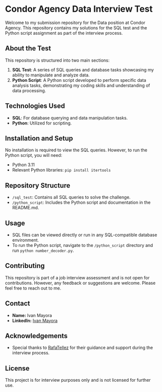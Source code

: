 # Condor Agency Data Interview Test

Welcome to my submission repository for the Data position at Condor Agency. This repository contains my solutions for the SQL test and the Python script assignment as part of the interview process.

## About the Test

This repository is structured into two main sections:
1. **SQL Test**: A series of SQL queries and database tasks showcasing my ability to manipulate and analyze data.
2. **Python Script**: A Python script developed to perform specific data analysis tasks, demonstrating my coding skills and understanding of data processing.

## Technologies Used

- **SQL**: For database querying and data manipulation tasks.
- **Python**: Utilized for scripting.

## Installation and Setup

No installation is required to view the SQL queries. However, to run the Python script, you will need:
- Python 3.11
- Relevant Python libraries: `pip install itertools`

## Repository Structure

- `/sql_test`: Contains all SQL queries to solve the challenge.
- `/python_script`: Includes the Python script and documentation in the README.md.

## Usage

- SQL files can be viewed directly or run in any SQL-compatible database environment.
- To run the Python script, navigate to the `/python_script` directory and run `python number_decoder.py`.

## Contributing

This repository is part of a job interview assessment and is not open for contributions. However, any feedback or suggestions are welcome. Please feel free to reach out to me.

## Contact

- **Name:** Ivan Mayora
- **LinkedIn:** [Ivan Mayora](https://www.linkedin.com/in/ivanmayoralopez/)

## Acknowledgements

- Special thanks to [RafaTellez](https://github.com/RafaTellez) for their guidance and support during the interview process.

## License

This project is for interview purposes only and is not licensed for further use.

